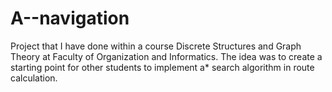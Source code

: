 # A--navigation
Project that I have done within a course Discrete Structures and Graph Theory at Faculty of Organization and Informatics.
The idea was to create a starting point for other students to implement a* search algorithm in route calculation.
